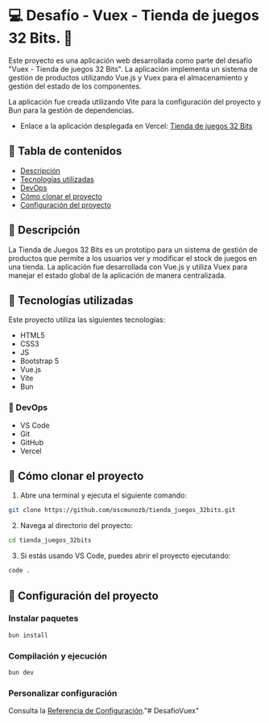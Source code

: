 # &#128187; Desafío - Vuex - Tienda de juegos 32 Bits. &#128511;
Este proyecto es una aplicación web desarrollada como parte del desafío "Vuex - Tienda de juegos 32 Bits". La aplicación implementa un sistema de gestión de productos utilizando Vue.js y Vuex para el almacenamiento y gestión del estado de los componentes.

La aplicación fue creada utilizando Vite para la configuración del proyecto y Bun para la gestión de dependencias.

- Enlace a la aplicación desplegada en Vercel: [Tienda de juegos 32 Bits](https://tienda-juegos-32bits.vercel.app/)

## &#128640; Tabla de contenidos
- [Descripción](#-descripción)
- [Tecnologías utilizadas](#-tecnologías-utilizadas)
- [DevOps](#-devops)
- [Cómo clonar el proyecto](#-cómo-clonar-el-proyecto)
- [Configuración del proyecto](#-configuración-del-proyecto)

## &#127755;  Descripción 
La Tienda de Juegos 32 Bits es un prototipo para un sistema de gestión de productos que permite a los usuarios ver y modificar el stock de juegos en una tienda. La aplicación fue desarrollada con Vue.js y utiliza Vuex para manejar el estado global de la aplicación de manera centralizada.

## &#128642; Tecnologías utilizadas
Este proyecto utiliza las siguientes tecnologías:
- HTML5
- CSS3
- JS
- Bootstrap 5
- Vue.js
- Vite
- Bun

### &#128641; DevOps
- VS Code
- Git
- GitHub
- Vercel 


## &#128110; Cómo clonar el proyecto
1. Abre una terminal y ejecuta el siguiente comando:
```bash
git clone https://github.com/oscmunozb/tienda_juegos_32bits.git
```
2. Navega al directorio del proyecto:
```bash
cd tienda_juegos_32bits
```
3. Si estás usando VS Code, puedes abrir el proyecto ejecutando:
```bash
code .
```

## &#128679; Configuración del proyecto
### Instalar paquetes
```sh
bun install
```

### Compilación y ejecución
```sh
bun dev
```

### Personalizar configuración
Consulta la [Referencia de Configuración](https://vitejs.dev/config/)."# DesafioVuex" 
